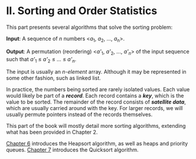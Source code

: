 II. Sorting and Order Statistics
==============================================

This part presents several algorithms that solve the sorting problem:

**Input**: A sequence of _n_ numbers \<_a_<sub>1</sub>, _a_<sub>2</sub>, ..., _a_<sub>n</sub>\>.

**Output**: A permutation (reordering) \<_a'_<sub>1</sub>, _a'_<sub>2</sub>, ..., _a'_<sub>_n_</sub>\> of the input sequence such that _a'_<sub>1</sub> ≤ _a'_<sub>2</sub> ≤ ... ≤ _a'_<sub>_n_</sub>.

The input is usually an _n-element_ array. Although it may be represented in some other fashion, such as linked list.

In practice, the numbers being sorted are rarely isolated values. Each value would likely be part of a **_record_**. 
Each record contains a **_key_**, which is the value to be sorted.
The remainder of the record consists of **_satellite data_**, which are usually carried around with the key.
For larger records, we will usually permute pointers instead of the records themselves.

This part of the book will mostly detail more sorting algorithms, extending what has been provided in Chapter 2.

[Chapter 6](2.06.md) introduces the Heapsort algorithm, as well as heaps and priority queues.
[Chapter 7](2.07.md) introduces the Quicksort algorithm.

